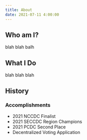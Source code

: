 ```yaml
---
title: About
date: 2021-07-11 4:00:00
---
```


## Who am I?

blah blah balh 

## What I Do

blah blah blah

## History

### Accomplishments
* 2021 NCCDC Finalist
* 2021 SECCDC Region Champions
* 2021 PCDC Second Place
* Decentralized Voting Application 